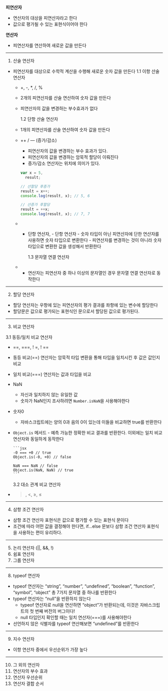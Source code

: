 **피연산자**

- 연산자의 대상을 피연산자라고 한다
- 값으로 평가될 수 있는 표현식이어야 한다

**연산자**

- 피연산자를 연산하여 새로운 값을 만든다

---

1. 산술 연산자

- 피연산자를 대상으로 수학적 계산을 수행해 새로운 숫자 값을 만든다
  1.1 이항 산술 연산자

  - +, -, \*, /, %
  - 2개의 피연산자를 산술 연산하여 숫자 값을 만든다
  - 피연산자의 값을 변경하는 부수효과가 없다

    1.2 단항 산술 연산자

  - 1개의 피연산자를 산술 연산하여 숫자 값을 만든다
  - ++ / — (증가/감소)

    - 피연산자의 값을 변경하는 부수 효과가 있다.
    - 피연산자의 값을 변경하는 암묵적 할당이 이뤄진다
    - 증가/감소 연산자는 위치에 의미가 있다.

    ```jsx
    var x = 5,
      result;

    // 선할당 후증가
    result = x++;
    console.log(result, x); // 5, 6

    // 선증가 후할당
    result = ++x;
    console.log(result, x); // 7, 7
    ```

  - - 단항 연산자, - 단항 연산자 - 숫자 타입이 아닌 피연산자에 단한 연산자를 사용하면 숫자 타입으로 변환한다 - 피연산자를 변경하는 것이 아니라 숫자 타입으로 변환한 값을 생성해서 반환한다

      1.3 문자열 연결 연산자

  - - 연산자는 피연산자 중 하나 이상의 문자열인 경우 문자열 연결 연산자로 동작한다

---

2. 할당 연산자

- 할당 연산자는 우항에 있는 피연산자의 평가 결과를 좌항에 있는 변수에 할당한다
- 할당문은 값으로 평가되는 표현식인 문으로서 할당된 값으로 평가된다.

---

3. 비교 연산자

3.1 동등/일치 비교 연산자

- ==, ===, ! =, ! ==
- 동등 비교(==) 연산자는 암묵적 타입 변환을 통해 타입을 일치시킨 후 값은 값인지 비교
- 일치 비교(===) 연산자는 값과 타입을 비교
- NaN
  - 자신과 일치하지 않는 유일한 값
  - 숫자가 NaN인지 조사하려면 `Number.isNaN`을 사용해야한다
- 숫자0
  - 자바스크립트에는 양의 0과 음의 0이 있는데 이들을 비교하면 true를 반환한다
- `Object.is` 메서드 - 예측 가능한 정확한 비교 결과를 반환한다. 이외에는 일치 비교 연산자와 동일하게 동작한다

      ```jsx
      -0 === +0 // true
      Object.is(-0, +0) // false

      NaN === NaN // false
      Object.is(NaN, NaN) // true
      ```

  3.2 대소 관계 비교 연산자

- > , <, ≥, ≤

---

4. 삼항 조건 연산자

- 삼항 조건 연산자 표현식은 값으로 평가할 수 있는 표현식 문이다
- 조건에 따라 어떤 값을 결정해야 한다면, if…else 문보다 삼항 조건 연산자 표현식을 사용하는 편이 유리하다.

---

5. 논리 연산자 (||, &&, !)
6. 쉼표 연산자
7. 그룹 연산자

---

8. typeof 연산자

- typeof 연산자는 “string”, “number”, “undefined”, “boolean”, “function”, “symbol”, “object” 총 7가지 문자열 중 하나를 반환한다
- typeof 연산자는 “null”을 반환하지 않는다
  - typeof 연산자로 null을 연산하면 “object”가 반환되는데, 이것은 자바스크립트의 첫 번째 버전의 버그이다!
  - null 타입인지 확인할 때는 일치 연산자(===)를 사용해야한다
- 선언하지 않은 식별자를 typeof 연산해보면 “undefined”를 반환한다

---

9. 지수 연산자

- 이항 연산자 중에서 우선순위가 가장 높다

---

10. 그 외의 연산자
11. 연산자의 부수 효과
12. 연산자 우선순위
13. 연산자 결합 순서
